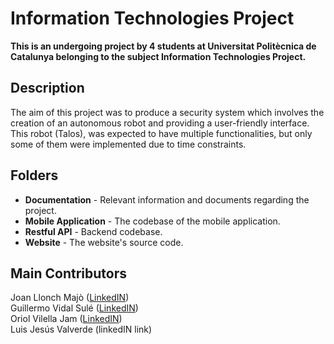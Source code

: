 # Information Technologies Project
__This is an undergoing project by 4 students at Universitat Politècnica de Catalunya belonging to the subject Information Technologies Project.__ 

## Description
The aim of this project was to produce a security system which involves the creation of an autonomous robot and providing a user-friendly interface. This robot (Talos), was expected to have multiple functionalities, but only some of them were implemented due to time constraints. 

## Folders
+ **Documentation** - Relevant information and documents regarding the project.
+ **Mobile Application** - The codebase of the mobile application.
+ **Restful API** - Backend codebase.
+ **Website** - The website's source code.

## Main Contributors
Joan Llonch Majò ([LinkedIN](https://www.linkedin.com/in/joan-llonch-09981a281))  
Guillermo Vidal Sulé ([LinkedIN](https://www.linkedin.com/in/guillermo-vidal-sul%C3%A9-821219295/))  
Oriol Vilella Jam ([LinkedIN](https://www.linkedin.com/in/oriol-vilella-jam-8305372b5))  
Luis Jesús Valverde (linkedIN link)  
